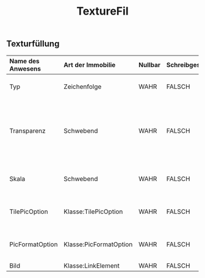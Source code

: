 ﻿---
title: TextureFil
second_title: Aspose.Cells Cloud Documen
type: docs
url: /de/specification/model/texturefill/
description: "Aspose.Cells Wolkenmodellspezifikation: TextureFill. Bearbeiten Sie mühelos Excel und andere Tabellenkalkulationsdokumente mit Funktionen wie Öffnen, Generieren, Bearbeiten, Teilen, Zusammenführen, Vergleichen und Konvertieren"
weight: 50
---
## **Texturfüllung**

 

| Name des Anwesens| Art der Immobilie| Nullbar| Schreibgeschützt| Standardwert| Beschreibung|
|:- |:- |:- |:- |:- |:- |
| Typ| Zeichenfolge| WAHR| FALSCH|| Ruft den Texturtyp ab und legt ihn fest|
| Transparenz| Schwebend| WAHR| FALSCH|| Gibt den Grad der Transparenz des Bereichs als Wert von 0,0 (undurchsichtig) bis 1,0 (klar) zurück oder legt ihn fest.|
| Skala| Schwebend| WAHR| FALSCH|| Ruft den Bildformatmaßstab ab und legt diesen fest.|
| TilePicOption| Klasse:TilePicOption| WAHR| FALSCH||Ruft die Kachelbildoption ab oder legt sie fest.|
| PicFormatOption| Klasse:PicFormatOption| WAHR| FALSCH|| Ruft die Bildformatoption ab oder legt sie fest.|
| Bild| Klasse:LinkElement| WAHR| FALSCH|||

